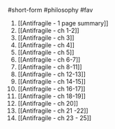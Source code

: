 #short-form #philosophy #fav 
1. [[Antifragile - 1 page summary]]
2. [[Antifragile - ch 1-2]]
3. [[Antifragile - ch 3]]
4. [[Antifragile - ch 4]]
5. [[Antifragile - ch 5]]
6. [[Antifragile - ch 6-7]]
7. [[Antifragile - ch 8-11]]
8. [[Antifragile - ch 12-13]]
9. [[Antifragile - ch 14-15]]
10. [[Antifragile - ch 16-17]]
11. [[Antifragile - ch 18-19]]
12. [[Antifragile - ch 20]]
13. [[Antifragile - ch 21 -22]]
14. [[Antifragile - ch 23 - 25]]

